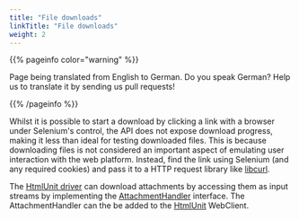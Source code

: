 ```yaml
---
title: "File downloads"
linkTitle: "File downloads"
weight: 2
---
```


{{% pageinfo color="warning" %}}
<p class="lead">
   <i class="fas fa-language display-4"></i> 
   Page being translated from 
   English to German. Do you speak German? Help us to translate
   it by sending us pull requests!
</p>
{{% /pageinfo %}}

Whilst it is possible to start a download
by clicking a link with a browser under Selenium's control,
the API does not expose download progress,
making it less than ideal for testing downloaded files.
This is because downloading files is not considered an important aspect
of emulating user interaction with the web platform.
Instead, find the link using Selenium
(and any required cookies)
and pass it to a HTTP request library like
[libcurl](//curl.haxx.se/libcurl/).

The [HtmlUnit driver](https://github.com/SeleniumHQ/htmlunit-driver) can download attachments 
by accessing them as input streams by implementing the 
[AttachmentHandler](https://htmlunit.sourceforge.io/apidocs/com/gargoylesoftware/htmlunit/attachment/AttachmentHandler.html) 
interface. The AttachmentHandler can the be added to the [HtmlUnit](https://htmlunit.sourceforge.io/) WebClient.

